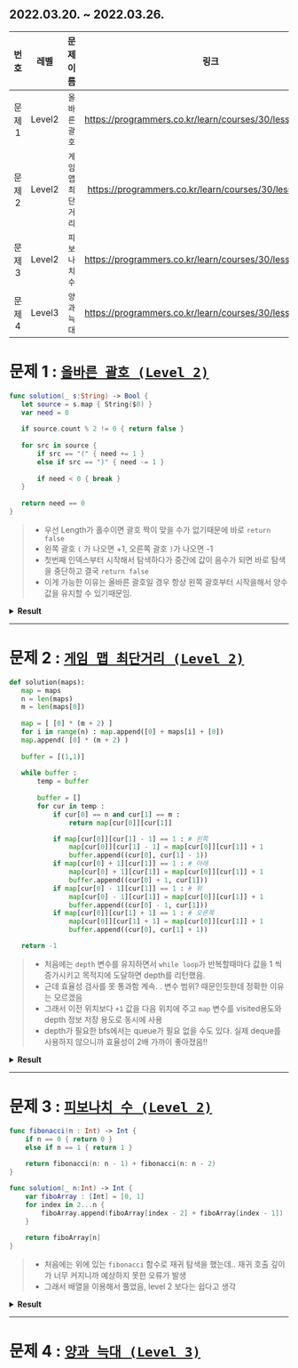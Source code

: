 ## 2022.03.20. ~ 2022.03.26.
|번호|레벨|문제이름|링크|문제유형||
|:---:|:---------:|:----:|:---------------------:|:----------------:|:-:|
|문제1|Level2 |`올바른 괄호`|https://programmers.co.kr/learn/courses/30/lessons/12909|스택|🎯|
|문제2|Level2 |`게임 맵 최단거리`|https://programmers.co.kr/learn/courses/30/lessons/1844|탐색|🎯|
|문제3|Level2|`피보나치 수`|https://programmers.co.kr/learn/courses/30/lessons/12945|구현|🎯|
|문제4|Level3 |`양과 늑대`|https://programmers.co.kr/learn/courses/30/lessons/92343|트리|😥|

# 문제 1 : <a href = "https://programmers.co.kr/learn/courses/30/lessons/12909">```올바른 괄호 (Level 2)```</a>
 ```swift
func solution(_ s:String) -> Bool {
    let source = s.map { String($0) }
    var need = 0
    
    if source.count % 2 != 0 { return false }
    
    for src in source {
        if src == "(" { need += 1 }
        else if src == ")" { need -= 1 }
        
        if need < 0 { break }
    }
    
    return need == 0
}
```
> * 우선 Length가 홀수이면 괄호 짝이 맞을 수가 없기때문에 바로 ```return false```
> * 왼쪽 괄호 ```(``` 가 나오면 +1, 오른쪽 괄호 ```)```가 나오면 -1
> * 첫번째 인덱스부터 시작해서 탐색하다가 중간에 값이 음수가 되면 바로 탐색을 중단하고 결국 ```return false```
> * 이게 가능한 이유는 올바른 괄호일 경우 항상 왼쪽 괄호부터 시작을해서 양수값을 유지할 수 있기때문임.

<details>
  <summary><b>Result</b></summary>
  <div markdown="1">
<img alt="res1" src="https://user-images.githubusercontent.com/45387886/160245399-16e91b69-0b31-4554-8e90-3e0fa0e9124e.png">
  </div>
  </details>
  <hr>

# 문제 2 : <a href = "https://programmers.co.kr/learn/courses/30/lessons/1844">```게임 맵 최단거리 (Level 2)```</a>
 ```python
def solution(maps):
    map = maps
    n = len(maps)
    m = len(maps[0])
    
    map = [ [0] * (m + 2) ]
    for i in range(n) : map.append([0] + maps[i] + [0])
    map.append( [0] * (m + 2) )
    
    buffer = [(1,1)]
    
    while buffer :
        temp = buffer
        
        buffer = []
        for cur in temp :
            if cur[0] == n and cur[1] == m : 
                return map[cur[0]][cur[1]]

            if map[cur[0]][cur[1] - 1] == 1 : # 왼쪽
                map[cur[0]][cur[1] - 1] = map[cur[0]][cur[1]] + 1
                buffer.append((cur[0], cur[1] - 1))
            if map[cur[0] + 1][cur[1]] == 1 : # 아래
                map[cur[0] + 1][cur[1]] = map[cur[0]][cur[1]] + 1
                buffer.append((cur[0] + 1, cur[1]))
            if map[cur[0] - 1][cur[1]] == 1 : # 위
                map[cur[0] - 1][cur[1]] = map[cur[0]][cur[1]] + 1
                buffer.append((cur[0] - 1, cur[1]))
            if map[cur[0]][cur[1] + 1] == 1 : # 오른쪽
                map[cur[0]][cur[1] + 1] = map[cur[0]][cur[1]] + 1
                buffer.append((cur[0], cur[1] + 1))

    return -1
```
> * 처음에는 ```depth``` 변수를 유지하면서 `while loop`가 반복할때마다 값을 1 씩 증가시키고 목적지에 도달하면 depth를 리턴했음.
> * 근데 효율성 검사를 못 통과함 계속. . 변수 범위? 때문인듯한데 정확한 이유는 모르겠음
> * 그래서 이전 위치보다 ```+1``` 값을 다음 위치에 주고 ```map``` 변수를 visited용도와  depth 정보 저장 용도로 동시에 사용
> * depth가 필요한 bfs에서는 queue가 필요 없을 수도 있다. 실제 deque를 사용하지 않으니까 효율성이 2배 가까이 좋아졌음!!

<details>
  <summary><b>Result</b></summary>
  <div markdown="1">
<img src = "https://user-images.githubusercontent.com/45387886/160245511-68a8d905-4c0a-4ee9-bcfa-c16644f55cbd.png">
  </div>
  </details>
  <hr>

# 문제 3 : <a href = "https://programmers.co.kr/learn/courses/30/lessons/12945">```피보나치 수 (Level 2)```</a>
```swift
func fibonacci(n : Int) -> Int {
    if n == 0 { return 0 }
    else if n == 1 { return 1 }
    
    return fibonacci(n: n - 1) + fibonacci(n: n - 2)
}

func solution(_ n:Int) -> Int {
    var fiboArray : [Int] = [0, 1]
    for index in 2...n {
        fiboArray.append(fiboArray[index - 2] + fiboArray[index - 1])
    }
    
    return fiboArray[n]
}
```
> * 처음에는 위에 있는 ```fibonacci``` 함수로 재귀 탐색을 했는데.. 재귀 호출 깊이가 너무 커지니까 예상하지 못한 오류가 발생
> * 그래서 배열을 이용해서 풀었음, level 2 보다는 쉽다고 생각

<details>
  <summary><b>Result</b></summary>
  <div markdown="1">
<img alt="res3" src="https://user-images.githubusercontent.com/45387886/160245819-a9dd93fd-e1a2-44a4-a5ae-0f58236a59a2.png">
  </div>
  </details>
  <hr>

# 문제 4 : <a href = "https://programmers.co.kr/learn/courses/30/lessons/92343">```양과 늑대 (Level 3)```</a>
```swift
```
